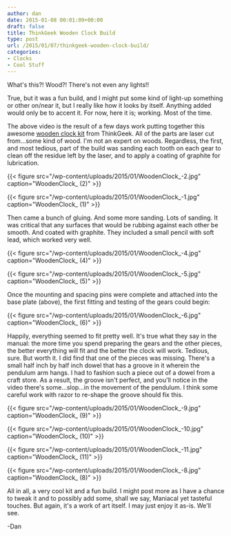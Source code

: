 ```yaml
---
author: dan
date: 2015-01-08 00:01:09+00:00
draft: false
title: ThinkGeek Wooden Clock Build
type: post
url: /2015/01/07/thinkgeek-wooden-clock-build/
categories:
- Clocks
- Cool Stuff
---
```


What's this?! Wood?! There's not even any lights!!

True, but it was a fun build, and I might put some kind of light-up something or other on/near it, but I really like how it looks by itself. Anything added would only be to accent it. For now, here it is; working. Most of the time.





<!-- more -->

The above video is the result of a few days work putting together this awesome [wooden clock kit](http://www.thinkgeek.com/product/hshg/?srp=1) from ThinkGeek. All of the parts are laser cut from...some kind of wood. I'm not an expert on woods. Regardless, the first, and most tedious, part of the build was sanding each tooth on each gear to clean off the residue left by the laser, and to apply a coating of graphite for lubrication.

{{< figure src="/wp-content/uploads/2015/01/WoodenClock_-2.jpg" caption="WoodenClock_ (2)" >}}

{{< figure src="/wp-content/uploads/2015/01/WoodenClock_-1.jpg" caption="WoodenClock_ (1)" >}}

Then came a bunch of gluing. And some more sanding. Lots of sanding. It was critical that any surfaces that would be rubbing against each other be smooth. And coated with graphite. They included a small pencil with soft lead, which worked very well.

{{< figure src="/wp-content/uploads/2015/01/WoodenClock_-4.jpg" caption="WoodenClock_ (4)" >}}

{{< figure src="/wp-content/uploads/2015/01/WoodenClock_-5.jpg" caption="WoodenClock_ (5)" >}}

Once the mounting and spacing pins were complete and attached into the base plate (above), the first fitting and testing of the gears could begin:

{{< figure src="/wp-content/uploads/2015/01/WoodenClock_-6.jpg" caption="WoodenClock_ (6)" >}}

Happily, everything seemed to fit pretty well. It's true what they say in the manual: the more time you spend preparing the gears and the other pieces, the better everything will fit and the better the clock will work. Tedious, sure. But worth it. I did find that one of the pieces was missing. There's a small half inch by half inch dowel that has a groove in it wherein the pendulum arm hangs. I had to fashion such a piece out of a dowel from a craft store. As a result, the groove isn't perfect, and you'll notice in the video there's some...slop...in the movement of the pendulum. I think some careful work with razor to re-shape the groove should fix this.

{{< figure src="/wp-content/uploads/2015/01/WoodenClock_-9.jpg" caption="WoodenClock_ (9)" >}}

{{< figure src="/wp-content/uploads/2015/01/WoodenClock_-10.jpg" caption="WoodenClock_ (10)" >}}

{{< figure src="/wp-content/uploads/2015/01/WoodenClock_-11.jpg" caption="WoodenClock_ (11)" >}}

{{< figure src="/wp-content/uploads/2015/01/WoodenClock_-8.jpg" caption="WoodenClock_ (8)" >}}

All in all, a very cool kit and a fun build. I might post more as I have a chance to tweak it and to possibly add some, shall we say, Maniacal yet tasteful touches. But again, it's a work of art itself. I may just enjoy it as-is. We'll see.

-Dan




